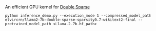 An efficient GPU kernel for [Double Sparse](https://openreview.net/pdf?id=DwiwOcK1B7) 
```
python inference_demo.py --execution_mode 1 --compressed_model_path elvircrn/llama2-7b-double-sparse-sparsity0.7-wikitext2-final --pretrained_model_path <Llama-2-7b-hf_path>
```

